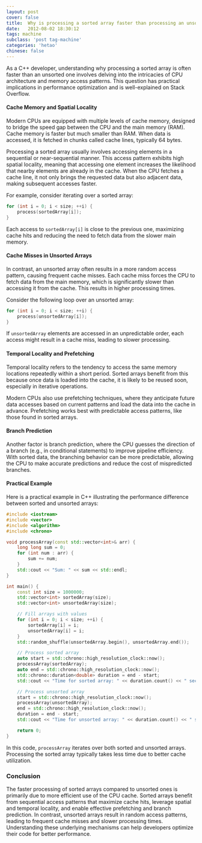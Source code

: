 ```yaml
---
layout: post
cover: false
title:  Why is processing a sorted array faster than processing an unsorted array
date:   2012-08-02 18:30:12
tags: machine
subclass: 'post tag-machine'
categories: 'hetao'
chinese: false
---
```


As a C++ developer, understanding why processing a sorted array is often faster than an unsorted one involves delving into the intricacies of CPU architecture and memory access patterns. This question has practical implications in performance optimization and is well-explained on Stack Overflow.

#### Cache Memory and Spatial Locality

Modern CPUs are equipped with multiple levels of cache memory, designed to bridge the speed gap between the CPU and the main memory (RAM). Cache memory is faster but much smaller than RAM. When data is accessed, it is fetched in chunks called cache lines, typically 64 bytes.

Processing a sorted array usually involves accessing elements in a sequential or near-sequential manner. This access pattern exhibits high spatial locality, meaning that accessing one element increases the likelihood that nearby elements are already in the cache. When the CPU fetches a cache line, it not only brings the requested data but also adjacent data, making subsequent accesses faster.

For example, consider iterating over a sorted array:

```cpp
for (int i = 0; i < size; ++i) {
    process(sortedArray[i]);
}
```

Each access to `sortedArray[i]` is close to the previous one, maximizing cache hits and reducing the need to fetch data from the slower main memory.

#### Cache Misses in Unsorted Arrays

In contrast, an unsorted array often results in a more random access pattern, causing frequent cache misses. Each cache miss forces the CPU to fetch data from the main memory, which is significantly slower than accessing it from the cache. This results in higher processing times.

Consider the following loop over an unsorted array:

```cpp
for (int i = 0; i < size; ++i) {
    process(unsortedArray[i]);
}
```

If `unsortedArray` elements are accessed in an unpredictable order, each access might result in a cache miss, leading to slower processing.

#### Temporal Locality and Prefetching

Temporal locality refers to the tendency to access the same memory locations repeatedly within a short period. Sorted arrays benefit from this because once data is loaded into the cache, it is likely to be reused soon, especially in iterative operations.

Modern CPUs also use prefetching techniques, where they anticipate future data accesses based on current patterns and load the data into the cache in advance. Prefetching works best with predictable access patterns, like those found in sorted arrays.

#### Branch Prediction

Another factor is branch prediction, where the CPU guesses the direction of a branch (e.g., in conditional statements) to improve pipeline efficiency. With sorted data, the branching behavior can be more predictable, allowing the CPU to make accurate predictions and reduce the cost of mispredicted branches.

#### Practical Example

Here is a practical example in C++ illustrating the performance difference between sorted and unsorted arrays:

```cpp
#include <iostream>
#include <vector>
#include <algorithm>
#include <chrono>

void processArray(const std::vector<int>& arr) {
    long long sum = 0;
    for (int num : arr) {
        sum += num;
    }
    std::cout << "Sum: " << sum << std::endl;
}

int main() {
    const int size = 1000000;
    std::vector<int> sortedArray(size);
    std::vector<int> unsortedArray(size);

    // Fill arrays with values
    for (int i = 0; i < size; ++i) {
        sortedArray[i] = i;
        unsortedArray[i] = i;
    }
    std::random_shuffle(unsortedArray.begin(), unsortedArray.end());

    // Process sorted array
    auto start = std::chrono::high_resolution_clock::now();
    processArray(sortedArray);
    auto end = std::chrono::high_resolution_clock::now();
    std::chrono::duration<double> duration = end - start;
    std::cout << "Time for sorted array: " << duration.count() << " seconds" << std::endl;

    // Process unsorted array
    start = std::chrono::high_resolution_clock::now();
    processArray(unsortedArray);
    end = std::chrono::high_resolution_clock::now();
    duration = end - start;
    std::cout << "Time for unsorted array: " << duration.count() << " seconds" << std::endl;

    return 0;
}
```

In this code, `processArray` iterates over both sorted and unsorted arrays. Processing the sorted array typically takes less time due to better cache utilization.

### Conclusion

The faster processing of sorted arrays compared to unsorted ones is primarily due to more efficient use of the CPU cache. Sorted arrays benefit from sequential access patterns that maximize cache hits, leverage spatial and temporal locality, and enable effective prefetching and branch prediction. In contrast, unsorted arrays result in random access patterns, leading to frequent cache misses and slower processing times. Understanding these underlying mechanisms can help developers optimize their code for better performance.


